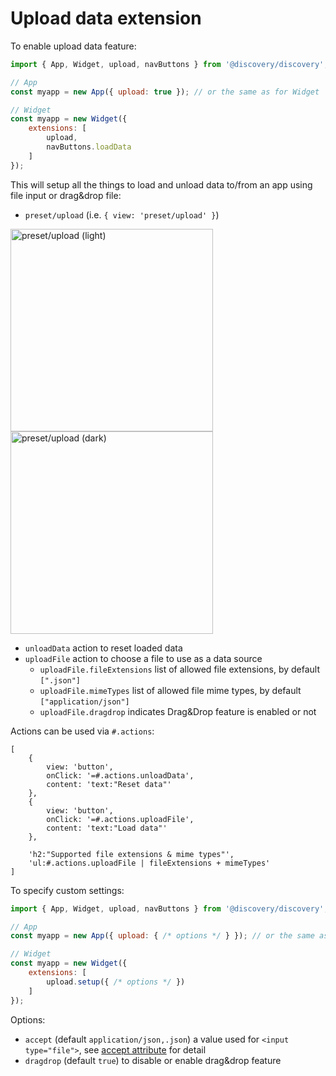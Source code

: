 # Upload data extension

To enable upload data feature:

```js
import { App, Widget, upload, navButtons } from '@discovery/discovery';

// App
const myapp = new App({ upload: true }); // or the same as for Widget

// Widget
const myapp = new Widget({
    extensions: [
        upload,
        navButtons.loadData
    ]
});
```

This will setup all the things to load and unload data to/from an app using file input or drag&drop file:
- `preset/upload` (i.e. `{ view: 'preset/upload' }`)

<img width="324" alt="preset/upload (light)" src="https://user-images.githubusercontent.com/270491/225347231-ee9402cc-a8ea-46dd-8d9d-d46fa8410791.png#gh-light-mode-only"/><img width="324" alt="preset/upload (dark)" src="https://user-images.githubusercontent.com/270491/225348583-0f491ccd-8854-4da3-a61f-f76e72aaa8ca.png#gh-dark-mode-only"/>

- `unloadData` action to reset loaded data
- `uploadFile` action to choose a file to use as a data source
    - `uploadFile.fileExtensions` list of allowed file extensions, by default `[".json"]`
    - `uploadFile.mimeTypes` list of allowed file mime types, by default `["application/json"]`
    - `uploadFile.dragdrop` indicates Drag&Drop feature is enabled or not

Actions can be used via `#.actions`:

```
[
    {
        view: 'button',
        onClick: '=#.actions.unloadData',
        content: 'text:"Reset data"'
    },
    {
        view: 'button',
        onClick: '=#.actions.uploadFile',
        content: 'text:"Load data"'
    },

    'h2:"Supported file extensions & mime types"',
    'ul:#.actions.uploadFile | fileExtensions + mimeTypes'
]
```

To specify custom settings:


```js
import { App, Widget, upload, navButtons } from '@discovery/discovery';

// App
const myapp = new App({ upload: { /* options */ } }); // or the same as for Widget

// Widget
const myapp = new Widget({
    extensions: [
        upload.setup({ /* options */ })
    ]
});
```

Options:

- `accept` (default `application/json,.json`) a value used for `<input type="file">`, see [accept attribute](https://developer.mozilla.org/en-US/docs/Web/HTML/Element/input/file#accept) for detail
- `dragdrop` (default `true`) to disable or enable drag&drop feature

